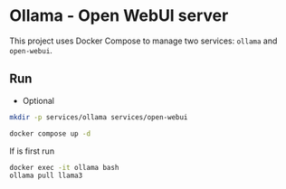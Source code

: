 # Ollama - Open WebUI server

This project uses Docker Compose to manage two services: `ollama` and `open-webui`.

## Run

- Optional

```bash
mkdir -p services/ollama services/open-webui
```

```bash
docker compose up -d
```

If is first run

```bash
docker exec -it ollama bash
ollama pull llama3
```
